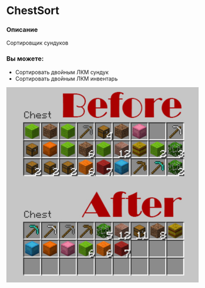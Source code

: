 # ChestSort

### Описание

Сортировщик сундуков

### Вы можете:

* Сортировать двойным ЛКМ сундук
* Сортировать двойным ЛКМ инвентарь&#x20;

&#x20;                                         ![](<../.gitbook/assets/image (7).png>)
